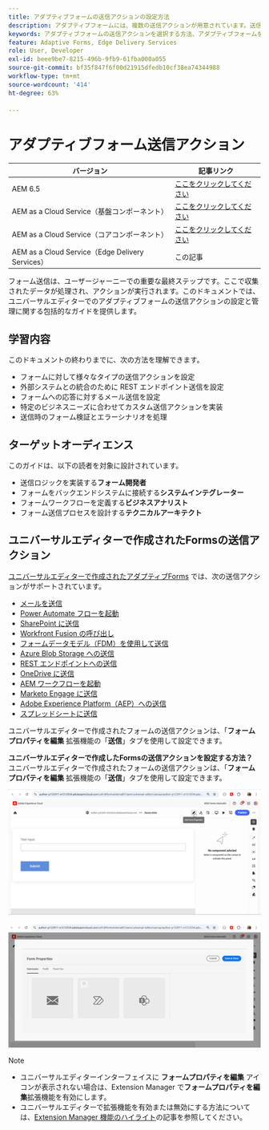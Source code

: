 ```yaml
---
title: アダプティブフォームの送信アクションの設定方法
description: アダプティブフォームには、複数の送信アクションが用意されています。送信アクションは、送信後のアダプティブフォームの処理方法を定義します。ビルトインの送信アクションを使用するか、独自のアクションを作成できます。
keywords: アダプティブフォームの送信アクションを選択する方法、アダプティブフォームを sharepoint リストに接続する方法、アダプティブフォームを sharepoint ドキュメントライブラリに接続する方法、アダプティブフォームをフォームデータモデル（FDM）に接続する方法
feature: Adaptive Forms, Edge Delivery Services
role: User, Developer
exl-id: beee9be7-8215-496b-9fb9-61fba000a055
source-git-commit: bf35f847f6f00d21915dfedb10cf38ea74344988
workflow-type: tm+mt
source-wordcount: '414'
ht-degree: 63%

---
```


# アダプティブフォーム送信アクション

| バージョン | 記事リンク |
|---------|-----------------------------|
| AEM 6.5 | [ここをクリックしてください](https://experienceleague.adobe.com/docs/experience-manager-65/forms/adaptive-forms-basic-authoring/configuring-submit-actions.html?lang=ja) |
| AEM as a Cloud Service（基盤コンポーネント） | [ここをクリックしてください](/help/forms/configuring-submit-actions.md) |
| AEM as a Cloud Service（コアコンポーネント） | [ここをクリックしてください](/help/forms/configure-submit-actions-core-components.md) |
| AEM as a Cloud Service（Edge Delivery Services） | この記事 |


フォーム送信は、ユーザージャーニーでの重要な最終ステップです。ここで収集されたデータが処理され、アクションが実行されます。このドキュメントでは、ユニバーサルエディターでのアダプティブフォームの送信アクションの設定と管理に関する包括的なガイドを提供します。

## 学習内容

このドキュメントの終わりまでに、次の方法を理解できます。

- フォームに対して様々なタイプの送信アクションを設定
- 外部システムとの統合のために REST エンドポイント送信を設定
- フォームへの応答に対するメール送信を設定
- 特定のビジネスニーズに合わせてカスタム送信アクションを実装
- 送信時のフォーム検証とエラーシナリオを処理

## ターゲットオーディエンス

このガイドは、以下の読者を対象に設計されています。

- 送信ロジックを実装する&#x200B;**フォーム開発者**
- フォームをバックエンドシステムに接続する&#x200B;**システムインテグレーター**
- フォームワークフローを定義する&#x200B;**ビジネスアナリスト**
- フォーム送信プロセスを設計する&#x200B;**テクニカルアーキテクト**

## ユニバーサルエディターで作成されたFormsの送信アクション

[ ユニバーサルエディターで作成されたアダプティブForms](/help/edge/docs/forms/universal-editor/create-forms.md) では、次の送信アクションがサポートされています。

- [メールを送信](/help/forms/configure-submit-action-send-email.md)
- [Power Automate フローを起動](/help/forms/forms-microsoft-power-automate-integration.md)
- [SharePoint に送信](/help/forms/configure-submit-action-sharepoint.md)
- [Workfront Fusion の呼び出し](/help/forms/submit-adaptive-form-to-workfront-fusion.md)
- [フォームデータモデル（FDM）を使用して送信](/help/forms/integrate-adaptive-form-with-fdm.md)
- [Azure Blob Storage への送信](/help/forms/configure-submit-action-azure-blob-storage.md)
- [REST エンドポイントへの送信](/help/forms/configure-submit-action-restpoint.md)
- [OneDrive に送信](/help/forms/configure-submit-action-onedrive.md)
- [AEM ワークフローを起動](/help/forms/configure-submit-action-workflow.md)
- [Marketo Engage に送信](/help/forms/submit-adaptive-form-to-marketo-engage.md)
- [Adobe Experience Platform（AEP）への送信](/help/forms/aem-forms-aep-connector.md)
- [スプレッドシートに送信](/help/forms/forms-submission-service.md)

<!--You can also submit an Adaptive Form in the Universal Editor to other storage or CRM integrations:

* [Connect Adaptive Form to Salesforce](/help/forms/aem-forms-salesforce-integration.md)
* [Connect an Adaptive Form to Microsoft&reg; Dynamics OData](/help/forms/ms-dynamics-odata-configuration.md)-->

ユニバーサルエディターで作成されたフォームの送信アクションは、「**フォームプロパティを編集** 拡張機能の「**送信**」タブを使用して設定できます。

**ユニバーサルエディターで作成したFormsの送信アクションを設定する方法？**
ユニバーサルエディターで作成されたフォームの送信アクションは、「**フォームプロパティを編集** 拡張機能の「**送信**」タブを使用して設定できます。

![ フォームプロパティアイコン ](/help/forms/assets/ue-form-properties-icon.png)

![ ユニバーサルエディターフォームのプロパティ ](/help/forms/assets/ue-form-properties.png)

>[!NOTE]
>
> - ユニバーサルエディターインターフェイスに **フォームプロパティを編集** アイコンが表示されない場合は、Extension Manager で&#x200B;**フォームプロパティを編集**&#x200B;拡張機能を有効にします。
> - ユニバーサルエディターで拡張機能を有効または無効にする方法については、[Extension Manager 機能のハイライト](https://developer.adobe.com/uix/docs/extension-manager/feature-highlights/#enablingdisabling-extensions)の記事を参照してください。
